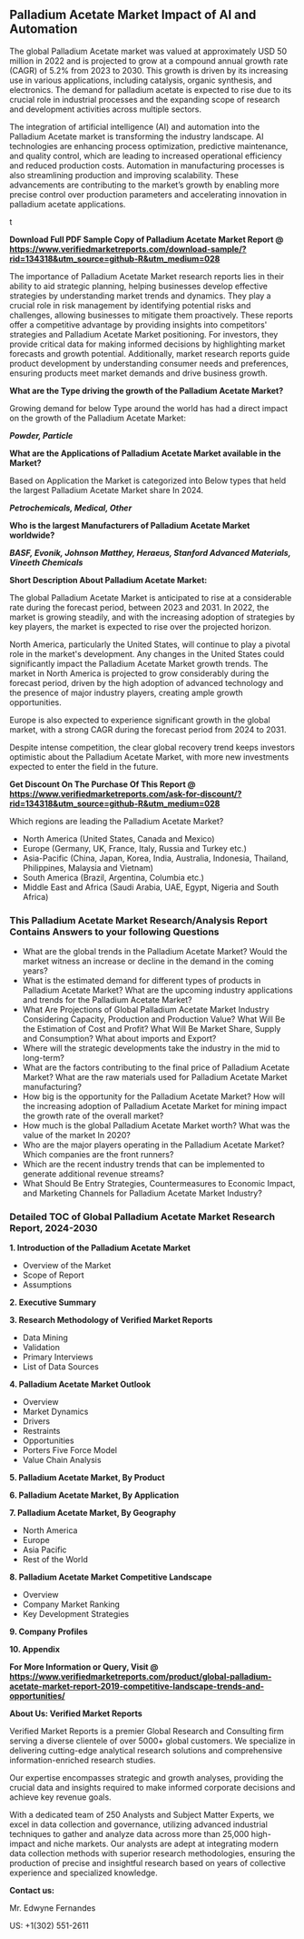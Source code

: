 <h2>Palladium Acetate Market Impact of AI and Automation</h2><p>The global Palladium Acetate market was valued at approximately USD 50 million in 2022 and is projected to grow at a compound annual growth rate (CAGR) of 5.2% from 2023 to 2030. This growth is driven by its increasing use in various applications, including catalysis, organic synthesis, and electronics. The demand for palladium acetate is expected to rise due to its crucial role in industrial processes and the expanding scope of research and development activities across multiple sectors.</p><p>The integration of artificial intelligence (AI) and automation into the Palladium Acetate market is transforming the industry landscape. AI technologies are enhancing process optimization, predictive maintenance, and quality control, which are leading to increased operational efficiency and reduced production costs. Automation in manufacturing processes is also streamlining production and improving scalability. These advancements are contributing to the market’s growth by enabling more precise control over production parameters and accelerating innovation in palladium acetate applications.</p>t</p><p id="" class=""><strong>Download Full PDF Sample Copy of Palladium Acetate Market Report @ <a href="https://www.verifiedmarketreports.com/download-sample/?rid=134318&utm_source=github-R&utm_medium=028" target="_blank">https://www.verifiedmarketreports.com/download-sample/?rid=134318&utm_source=github-R&utm_medium=028</a></strong></p><p>The importance of&nbsp;Palladium Acetate Market research reports lies in their ability to aid strategic planning, helping businesses develop effective strategies by understanding market trends and dynamics. They play a crucial role in risk management by identifying potential risks and challenges, allowing businesses to mitigate them proactively. These reports offer a competitive advantage by providing insights into competitors' strategies and Palladium Acetate Market positioning. For investors, they provide critical data for making informed decisions by highlighting market forecasts and growth potential. Additionally, market research reports guide product development by understanding consumer needs and preferences, ensuring products meet market demands and drive business growth.</p><p><strong>What are the&nbsp;Type driving the growth of the Palladium Acetate Market?</strong></p><p id="" class="">Growing demand for below Type around the world has had a direct impact on the growth of the Palladium Acetate Market:</p><em><strong>Powder, Particle</strong></em></p><strong>What are the&nbsp;Applications&nbsp;of Palladium Acetate Market available in the Market?</strong></p><p id="" class="">Based on Application the Market is categorized into Below types that held the largest Palladium Acetate Market share In 2024.</p><em><strong>Petrochemicals, Medical, Other</strong></em></p><strong>Who is the largest Manufacturers of Palladium Acetate Market worldwide?</strong></p><p><em><strong>BASF, Evonik, Johnson Matthey, Heraeus, Stanford Advanced Materials, Vineeth Chemicals</strong></em></p><p id="" class=""><strong>Short Description About Palladium Acetate Market:</strong></p><p>The global Palladium Acetate Market is anticipated to rise at a considerable rate during the forecast period, between 2023 and 2031. In 2022, the market is growing steadily, and with the increasing adoption of strategies by key players, the market is expected to rise over the projected horizon.</p><p>North America, particularly the United States, will continue to play a pivotal role in the market's development. Any changes in the United States could significantly impact the Palladium Acetate Market growth trends. The market in North America is projected to grow considerably during the forecast period, driven by the high adoption of advanced technology and the presence of major industry players, creating ample growth opportunities.</p><p>Europe is also expected to experience significant growth in the global market, with a strong CAGR during the forecast period from 2024 to 2031.</p><p>Despite intense competition, the clear global recovery trend keeps investors optimistic about the Palladium Acetate Market, with more new investments expected to enter the field in the future.</p><p id="" class=""><strong>Get Discount On The Purchase Of This Report @ <a href="https://www.verifiedmarketreports.com/ask-for-discount/?rid=134318&utm_source=github-R&utm_medium=028" target="_blank">https://www.verifiedmarketreports.com/ask-for-discount/?rid=134318&utm_source=github-R&utm_medium=028</a></strong></p>Which regions are leading the Palladium Acetate Market?</p><ul><li>North America (United States, Canada and Mexico)</li><li>Europe (Germany, UK, France, Italy, Russia and Turkey etc.)</li><li>Asia-Pacific (China, Japan, Korea, India, Australia, Indonesia, Thailand, Philippines, Malaysia and Vietnam)</li><li>South America (Brazil, Argentina, Columbia etc.)</li><li>Middle East and Africa (Saudi Arabia, UAE, Egypt, Nigeria and South Africa)</li></ul><h3 id="" class="">This Palladium Acetate Market Research/Analysis Report Contains Answers to your following Questions</h3><ul><li>What are the global trends in the Palladium Acetate Market? Would the market witness an increase or decline in the demand in the coming years?</li><li>What is the estimated demand for different types of products in Palladium Acetate Market? What are the upcoming industry applications and trends for the Palladium Acetate Market?</li><li>What Are Projections of Global Palladium Acetate Market Industry Considering Capacity, Production and Production Value? What Will Be the Estimation of Cost and Profit? What Will Be Market Share, Supply and Consumption? What about imports and Export?</li><li>Where will the strategic developments take the industry in the mid to long-term?</li><li>What are the factors contributing to the final price of Palladium Acetate Market? What are the raw materials used for Palladium Acetate Market manufacturing?</li><li>How big is the opportunity for the Palladium Acetate Market? How will the increasing adoption of Palladium Acetate Market for mining impact the growth rate of the overall market?</li><li>How much is the global Palladium Acetate Market worth? What was the value of the market In 2020?</li><li>Who are the major players operating in the Palladium Acetate Market? Which companies are the front runners?</li><li>Which are the recent industry trends that can be implemented to generate additional revenue streams?</li><li>What Should Be Entry Strategies, Countermeasures to Economic Impact, and Marketing Channels for Palladium Acetate Market Industry?</li></ul><h3 id="" class="">Detailed TOC of Global Palladium Acetate Market Research Report, 2024-2030</h3><p id="" class=""><strong>1. Introduction of the Palladium Acetate Market</strong></p><ul><li>Overview of the Market</li><li>Scope of Report</li><li>Assumptions</li></ul><p id="" class=""><strong>2. Executive Summary</strong></p><p id="" class=""><strong>3. Research Methodology of Verified Market Reports</strong></p><ul><li>Data Mining</li><li>Validation</li><li>Primary Interviews</li><li>List of Data Sources</li></ul><p id="" class=""><strong>4. Palladium Acetate Market Outlook</strong></p><ul><li>Overview</li><li>Market Dynamics</li><li>Drivers</li><li>Restraints</li><li>Opportunities</li><li>Porters Five Force Model</li><li>Value Chain Analysis</li></ul><p id="" class=""><strong>5. Palladium Acetate Market, By Product</strong></p><p id="" class=""><strong>6. Palladium Acetate Market, By Application</strong></p><p id="" class=""><strong>7. Palladium Acetate Market, By Geography</strong></p><ul><li>North America</li><li>Europe</li><li>Asia Pacific</li><li>Rest of the World</li></ul><p id="" class=""><strong>8. Palladium Acetate Market Competitive Landscape</strong></p><ul><li>Overview</li><li>Company Market Ranking</li><li>Key Development Strategies</li></ul><p id="" class=""><strong>9. Company Profiles</strong></p><p id="" class=""><strong>10. Appendix</strong></p><p id="" class=""><strong>For More Information or Query, Visit @ <a href="https://www.verifiedmarketreports.com/product/global-palladium-acetate-market-report-2019-competitive-landscape-trends-and-opportunities/" target="_blank">https://www.verifiedmarketreports.com/product/global-palladium-acetate-market-report-2019-competitive-landscape-trends-and-opportunities/</a></strong></p><p id="" class=""><strong>About Us: Verified Market Reports</strong></p><p id="" class="">Verified Market Reports is a premier Global Research and Consulting firm serving a diverse clientele of over 5000+ global customers. We specialize in delivering cutting-edge analytical research solutions and comprehensive information-enriched research studies.</p><p id="" class="">Our expertise encompasses strategic and growth analyses, providing the crucial data and insights required to make informed corporate decisions and achieve key revenue goals.</p><p id="" class="">With a dedicated team of 250 Analysts and Subject Matter Experts, we excel in data collection and governance, utilizing advanced industrial techniques to gather and analyze data across more than 25,000 high-impact and niche markets. Our analysts are adept at integrating modern data collection methods with superior research methodologies, ensuring the production of precise and insightful research based on years of collective experience and specialized knowledge.</p><p id="" class=""><strong>Contact us:</strong></p><p id="" class="">Mr. Edwyne Fernandes</p><p id="" class="">US: +1(302) 551-2611</p>